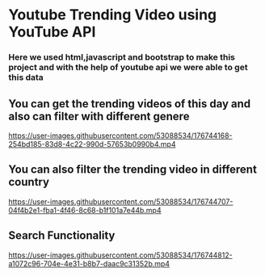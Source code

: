 # Youtube Trending Video using YouTube API
### Here we used html,javascript and bootstrap to make this project and with the help of youtube api we were able to get this data

## You can get the trending videos of this day and also can filter with different genere


https://user-images.githubusercontent.com/53088534/176744168-254bd185-83d8-4c22-990d-57653b0990b4.mp4

## You can also filter the trending video in different country








https://user-images.githubusercontent.com/53088534/176744707-04f4b2e1-fba1-4f46-8c68-b1f101a7e44b.mp4


## Search Functionality 




https://user-images.githubusercontent.com/53088534/176744812-a1072c96-704e-4e31-b8b7-daac9c31352b.mp4

